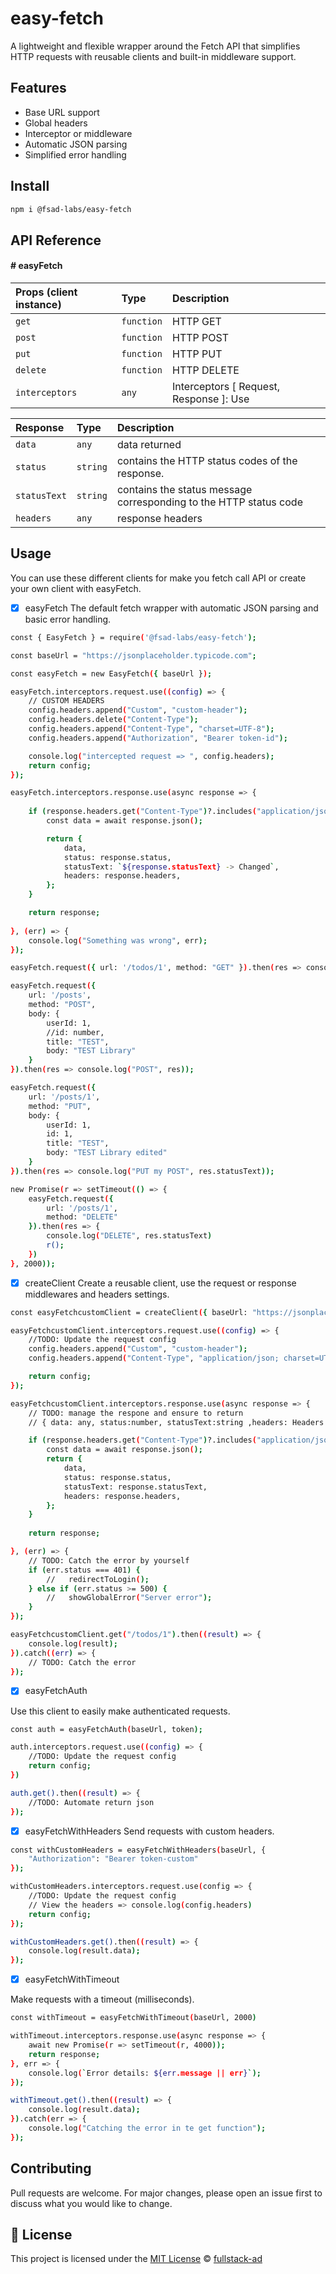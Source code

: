 # easy-fetch

A lightweight and flexible wrapper around the Fetch API that simplifies HTTP requests with reusable clients and built-in middleware support.

## Features

- Base URL support
- Global headers
- Interceptor or middleware
- Automatic JSON parsing
- Simplified error handling

## Install

```bash
npm i @fsad-labs/easy-fetch
```

## API Reference

#### # easyFetch

| Props (client instance) | Type     | Description                |
| :-------- | :------- | :------------------------- |
|`get`|`function`| HTTP GET
|`post`|`function`| HTTP POST
|`put`|`function`| HTTP PUT
|`delete`|`function`| HTTP DELETE
|`interceptors`|`any`| Interceptors [ Request, Response ]: Use


| Response | Type     | Description                |
| :-------- | :------- | :------------------------- |
|`data`|`any`| data returned
|`status`|`string`| contains the HTTP status codes of the response.
|`statusText`|`string`| contains the status message corresponding to the HTTP status code
|`headers`|`any`| response headers


## Usage

You can use these different clients for make you fetch call API or create your own client with easyFetch.  

- [x] easyFetch
The default fetch wrapper with automatic JSON parsing and basic error handling.


```bash
const { EasyFetch } = require('@fsad-labs/easy-fetch');

const baseUrl = "https://jsonplaceholder.typicode.com";

const easyFetch = new EasyFetch({ baseUrl });

easyFetch.interceptors.request.use((config) => {
    // CUSTOM HEADERS
    config.headers.append("Custom", "custom-header");
    config.headers.delete("Content-Type");
    config.headers.append("Content-Type", "charset=UTF-8");
    config.headers.append("Authorization", "Bearer token-id");

    console.log("intercepted request => ", config.headers);
    return config;
});

easyFetch.interceptors.response.use(async response => {
    
    if (response.headers.get("Content-Type")?.includes("application/json")) {
        const data = await response.json();

        return {
            data,
            status: response.status,
            statusText: `${response.statusText} -> Changed`,
            headers: response.headers,
        };
    }

    return response;
    
}, (err) => {
    console.log("Something was wrong", err);
});

easyFetch.request({ url: '/todos/1', method: "GET" }).then(res => console.log("GET", res));

easyFetch.request({
    url: '/posts',
    method: "POST",
    body: {
        userId: 1,
        //id: number,
        title: "TEST",
        body: "TEST Library"
    }
}).then(res => console.log("POST", res));

easyFetch.request({
    url: '/posts/1',
    method: "PUT",
    body: {
        userId: 1,
        id: 1,
        title: "TEST",
        body: "TEST Library edited"
    }
}).then(res => console.log("PUT my POST", res.statusText));

new Promise(r => setTimeout(() => {
    easyFetch.request({
        url: '/posts/1',
        method: "DELETE"
    }).then(res => {
        console.log("DELETE", res.statusText)
        r();
    })
}, 2000));

```

- [x] createClient
Create a reusable client, use the request or response middlewares and headers settings.

```bash
const easyFetchcustomClient = createClient({ baseUrl: "https://jsonplaceholder.typicode.com" });

easyFetchcustomClient.interceptors.request.use((config) => {
    //TODO: Update the request config
    config.headers.append("Custom", "custom-header");
    config.headers.append("Content-Type", "application/json; charset=UTF-8");

    return config;
});

easyFetchcustomClient.interceptors.response.use(async response => {
    // TODO: manage the respone and ensure to return
    // { data: any, status:number, statusText:string ,headers: Headers  }

    if (response.headers.get("Content-Type")?.includes("application/json")) {
        const data = await response.json();
        return {
            data,
            status: response.status,
            statusText: response.statusText,
            headers: response.headers,
        };
    }
    
    return response;

}, (err) => {
    // TODO: Catch the error by yourself 
    if (err.status === 401) {
        //   redirectToLogin();
    } else if (err.status >= 500) {
        //   showGlobalError("Server error");
    }
});

easyFetchcustomClient.get("/todos/1").then((result) => {
    console.log(result);
}).catch((err) => {
    // TODO: Catch the error
});

```
- [x] easyFetchAuth

Use this client to easily make authenticated requests.

```bash
const auth = easyFetchAuth(baseUrl, token);

auth.interceptors.request.use((config) => {
    //TODO: Update the request config
    return config;
})

auth.get().then((result) => {
    //TODO: Automate return json
});

```

- [x] easyFetchWithHeaders
Send requests with custom headers.

```bash
const withCustomHeaders = easyFetchWithHeaders(baseUrl, {
    "Authorization": "Bearer token-custom"
});

withCustomHeaders.interceptors.request.use(config => {
    //TODO: Update the request config
    // View the headers => console.log(config.headers)
    return config;
});

withCustomHeaders.get().then((result) => {
    console.log(result.data);
});

```

- [x] easyFetchWithTimeout

Make requests with a timeout (milliseconds).

```bash
const withTimeout = easyFetchWithTimeout(baseUrl, 2000)

withTimeout.interceptors.response.use(async response => {
    await new Promise(r => setTimeout(r, 4000));
    return response;
}, err => {
    console.log(`Error details: ${err.message || err}`);
});

withTimeout.get().then((result) => {
    console.log(result.data);
}).catch(err => {
    console.log("Catching the error in te get function");
});
```

## Contributing

Pull requests are welcome. For major changes, please open an issue first to discuss what you would like to change.

## 📄 License
This project is licensed under the [MIT License](LICENSE) © [fullstack-ad](https://github.com/fullstack-ad)





